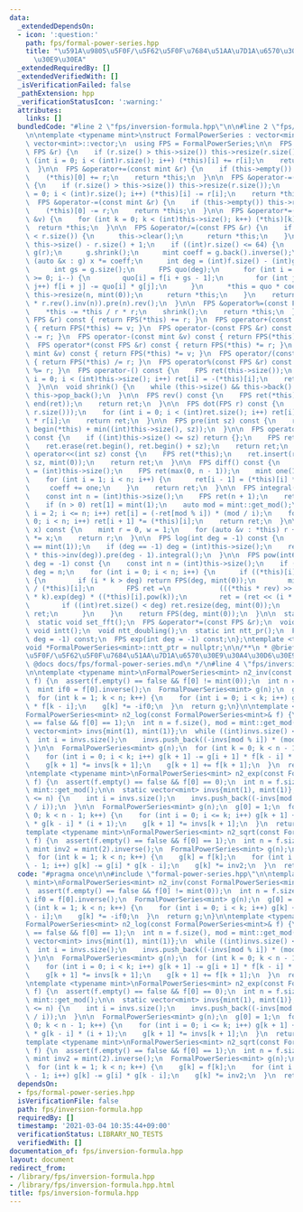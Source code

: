 ```yaml
---
data:
  _extendedDependsOn:
  - icon: ':question:'
    path: fps/formal-power-series.hpp
    title: "\u591A\u9805\u5F0F/\u5F62\u5F0F\u7684\u51AA\u7D1A\u6570\u30E9\u30A4\u30D6\
      \u30E9\u30EA"
  _extendedRequiredBy: []
  _extendedVerifiedWith: []
  _isVerificationFailed: false
  _pathExtension: hpp
  _verificationStatusIcon: ':warning:'
  attributes:
    links: []
  bundledCode: "#line 2 \"fps/inversion-formula.hpp\"\n\n#line 2 \"fps/formal-power-series.hpp\"\
    \n\ntemplate <typename mint>\nstruct FormalPowerSeries : vector<mint> {\n  using\
    \ vector<mint>::vector;\n  using FPS = FormalPowerSeries;\n\n  FPS &operator+=(const\
    \ FPS &r) {\n    if (r.size() > this->size()) this->resize(r.size());\n    for\
    \ (int i = 0; i < (int)r.size(); i++) (*this)[i] += r[i];\n    return *this;\n\
    \  }\n\n  FPS &operator+=(const mint &r) {\n    if (this->empty()) this->resize(1);\n\
    \    (*this)[0] += r;\n    return *this;\n  }\n\n  FPS &operator-=(const FPS &r)\
    \ {\n    if (r.size() > this->size()) this->resize(r.size());\n    for (int i\
    \ = 0; i < (int)r.size(); i++) (*this)[i] -= r[i];\n    return *this;\n  }\n\n\
    \  FPS &operator-=(const mint &r) {\n    if (this->empty()) this->resize(1);\n\
    \    (*this)[0] -= r;\n    return *this;\n  }\n\n  FPS &operator*=(const mint\
    \ &v) {\n    for (int k = 0; k < (int)this->size(); k++) (*this)[k] *= v;\n  \
    \  return *this;\n  }\n\n  FPS &operator/=(const FPS &r) {\n    if (this->size()\
    \ < r.size()) {\n      this->clear();\n      return *this;\n    }\n    int n =\
    \ this->size() - r.size() + 1;\n    if ((int)r.size() <= 64) {\n      FPS f(*this),\
    \ g(r);\n      g.shrink();\n      mint coeff = g.back().inverse();\n      for\
    \ (auto &x : g) x *= coeff;\n      int deg = (int)f.size() - (int)g.size() + 1;\n\
    \      int gs = g.size();\n      FPS quo(deg);\n      for (int i = deg - 1; i\
    \ >= 0; i--) {\n        quo[i] = f[i + gs - 1];\n        for (int j = 0; j < gs;\
    \ j++) f[i + j] -= quo[i] * g[j];\n      }\n      *this = quo * coeff;\n     \
    \ this->resize(n, mint(0));\n      return *this;\n    }\n    return *this = ((*this).rev().pre(n)\
    \ * r.rev().inv(n)).pre(n).rev();\n  }\n\n  FPS &operator%=(const FPS &r) {\n\
    \    *this -= *this / r * r;\n    shrink();\n    return *this;\n  }\n\n  FPS operator+(const\
    \ FPS &r) const { return FPS(*this) += r; }\n  FPS operator+(const mint &v) const\
    \ { return FPS(*this) += v; }\n  FPS operator-(const FPS &r) const { return FPS(*this)\
    \ -= r; }\n  FPS operator-(const mint &v) const { return FPS(*this) -= v; }\n\
    \  FPS operator*(const FPS &r) const { return FPS(*this) *= r; }\n  FPS operator*(const\
    \ mint &v) const { return FPS(*this) *= v; }\n  FPS operator/(const FPS &r) const\
    \ { return FPS(*this) /= r; }\n  FPS operator%(const FPS &r) const { return FPS(*this)\
    \ %= r; }\n  FPS operator-() const {\n    FPS ret(this->size());\n    for (int\
    \ i = 0; i < (int)this->size(); i++) ret[i] = -(*this)[i];\n    return ret;\n\
    \  }\n\n  void shrink() {\n    while (this->size() && this->back() == mint(0))\
    \ this->pop_back();\n  }\n\n  FPS rev() const {\n    FPS ret(*this);\n    reverse(begin(ret),\
    \ end(ret));\n    return ret;\n  }\n\n  FPS dot(FPS r) const {\n    FPS ret(min(this->size(),\
    \ r.size()));\n    for (int i = 0; i < (int)ret.size(); i++) ret[i] = (*this)[i]\
    \ * r[i];\n    return ret;\n  }\n\n  FPS pre(int sz) const {\n    return FPS(begin(*this),\
    \ begin(*this) + min((int)this->size(), sz));\n  }\n\n  FPS operator>>(int sz)\
    \ const {\n    if ((int)this->size() <= sz) return {};\n    FPS ret(*this);\n\
    \    ret.erase(ret.begin(), ret.begin() + sz);\n    return ret;\n  }\n\n  FPS\
    \ operator<<(int sz) const {\n    FPS ret(*this);\n    ret.insert(ret.begin(),\
    \ sz, mint(0));\n    return ret;\n  }\n\n  FPS diff() const {\n    const int n\
    \ = (int)this->size();\n    FPS ret(max(0, n - 1));\n    mint one(1), coeff(1);\n\
    \    for (int i = 1; i < n; i++) {\n      ret[i - 1] = (*this)[i] * coeff;\n \
    \     coeff += one;\n    }\n    return ret;\n  }\n\n  FPS integral() const {\n\
    \    const int n = (int)this->size();\n    FPS ret(n + 1);\n    ret[0] = mint(0);\n\
    \    if (n > 0) ret[1] = mint(1);\n    auto mod = mint::get_mod();\n    for (int\
    \ i = 2; i <= n; i++) ret[i] = (-ret[mod % i]) * (mod / i);\n    for (int i =\
    \ 0; i < n; i++) ret[i + 1] *= (*this)[i];\n    return ret;\n  }\n\n  mint eval(mint\
    \ x) const {\n    mint r = 0, w = 1;\n    for (auto &v : *this) r += w * v, w\
    \ *= x;\n    return r;\n  }\n\n  FPS log(int deg = -1) const {\n    assert((*this)[0]\
    \ == mint(1));\n    if (deg == -1) deg = (int)this->size();\n    return (this->diff()\
    \ * this->inv(deg)).pre(deg - 1).integral();\n  }\n\n  FPS pow(int64_t k, int\
    \ deg = -1) const {\n    const int n = (int)this->size();\n    if (deg == -1)\
    \ deg = n;\n    for (int i = 0; i < n; i++) {\n      if ((*this)[i] != mint(0))\
    \ {\n        if (i * k > deg) return FPS(deg, mint(0));\n        mint rev = mint(1)\
    \ / (*this)[i];\n        FPS ret =\n            (((*this * rev) >> i).log(deg)\
    \ * k).exp(deg) * ((*this)[i].pow(k));\n        ret = (ret << (i * k)).pre(deg);\n\
    \        if ((int)ret.size() < deg) ret.resize(deg, mint(0));\n        return\
    \ ret;\n      }\n    }\n    return FPS(deg, mint(0));\n  }\n\n  static void *ntt_ptr;\n\
    \  static void set_fft();\n  FPS &operator*=(const FPS &r);\n  void ntt();\n \
    \ void intt();\n  void ntt_doubling();\n  static int ntt_pr();\n  FPS inv(int\
    \ deg = -1) const;\n  FPS exp(int deg = -1) const;\n};\ntemplate <typename mint>\n\
    void *FormalPowerSeries<mint>::ntt_ptr = nullptr;\n\n/**\n * @brief \u591A\u9805\
    \u5F0F/\u5F62\u5F0F\u7684\u51AA\u7D1A\u6570\u30E9\u30A4\u30D6\u30E9\u30EA\n *\
    \ @docs docs/fps/formal-power-series.md\n */\n#line 4 \"fps/inversion-formula.hpp\"\
    \n\ntemplate <typename mint>\nFormalPowerSeries<mint> n2_inv(const FormalPowerSeries<mint>&\
    \ f) {\n  assert(f.empty() == false && f[0] != mint(0));\n  int n = f.size();\n\
    \  mint if0 = f[0].inverse();\n  FormalPowerSeries<mint> g(n);\n  g[0] = if0;\n\
    \  for (int k = 1; k < n; k++) {\n    for (int i = 0; i < k; i++) g[k] += g[i]\
    \ * f[k - i];\n    g[k] *= -if0;\n  }\n  return g;\n}\n\ntemplate <typename mint>\n\
    FormalPowerSeries<mint> n2_log(const FormalPowerSeries<mint>& f) {\n  assert(f.empty()\
    \ == false && f[0] == 1);\n  int n = f.size(), mod = mint::get_mod();\n\n  static\
    \ vector<mint> invs{mint(1), mint(1)};\n  while ((int)invs.size() <= n) {\n  \
    \  int i = invs.size();\n    invs.push_back((-invs[mod % i]) * (mod / i));\n \
    \ }\n\n  FormalPowerSeries<mint> g(n);\n  for (int k = 0; k < n - 1; k++) {\n\
    \    for (int i = 0; i < k; i++) g[k + 1] -= g[i + 1] * f[k - i] * (i + 1);\n\
    \    g[k + 1] *= invs[k + 1];\n    g[k + 1] += f[k + 1];\n  }\n  return g;\n}\n\
    \ntemplate <typename mint>\nFormalPowerSeries<mint> n2_exp(const FormalPowerSeries<mint>&\
    \ f) {\n  assert(f.empty() == false && f[0] == 0);\n  int n = f.size(), mod =\
    \ mint::get_mod();\n\n  static vector<mint> invs{mint(1), mint(1)};\n  while ((int)invs.size()\
    \ <= n) {\n    int i = invs.size();\n    invs.push_back((-invs[mod % i]) * (mod\
    \ / i));\n  }\n\n  FormalPowerSeries<mint> g(n);\n  g[0] = 1;\n  for (int k =\
    \ 0; k < n - 1; k++) {\n    for (int i = 0; i <= k; i++) g[k + 1] += f[i + 1]\
    \ * g[k - i] * (i + 1);\n    g[k + 1] *= invs[k + 1];\n  }\n  return g;\n}\n\n\
    template <typename mint>\nFormalPowerSeries<mint> n2_sqrt(const FormalPowerSeries<mint>&\
    \ f) {\n  assert(f.empty() == false && f[0] == 1);\n  int n = f.size();\n  static\
    \ mint inv2 = mint(2).inverse();\n  FormalPowerSeries<mint> g(n);\n  g[0] = 1;\n\
    \  for (int k = 1; k < n; k++) {\n    g[k] = f[k];\n    for (int i = 1; i <= k\
    \ - 1; i++) g[k] -= g[i] * g[k - i];\n    g[k] *= inv2;\n  }\n  return g;\n}\n"
  code: "#pragma once\n\n#include \"formal-power-series.hpp\"\n\ntemplate <typename\
    \ mint>\nFormalPowerSeries<mint> n2_inv(const FormalPowerSeries<mint>& f) {\n\
    \  assert(f.empty() == false && f[0] != mint(0));\n  int n = f.size();\n  mint\
    \ if0 = f[0].inverse();\n  FormalPowerSeries<mint> g(n);\n  g[0] = if0;\n  for\
    \ (int k = 1; k < n; k++) {\n    for (int i = 0; i < k; i++) g[k] += g[i] * f[k\
    \ - i];\n    g[k] *= -if0;\n  }\n  return g;\n}\n\ntemplate <typename mint>\n\
    FormalPowerSeries<mint> n2_log(const FormalPowerSeries<mint>& f) {\n  assert(f.empty()\
    \ == false && f[0] == 1);\n  int n = f.size(), mod = mint::get_mod();\n\n  static\
    \ vector<mint> invs{mint(1), mint(1)};\n  while ((int)invs.size() <= n) {\n  \
    \  int i = invs.size();\n    invs.push_back((-invs[mod % i]) * (mod / i));\n \
    \ }\n\n  FormalPowerSeries<mint> g(n);\n  for (int k = 0; k < n - 1; k++) {\n\
    \    for (int i = 0; i < k; i++) g[k + 1] -= g[i + 1] * f[k - i] * (i + 1);\n\
    \    g[k + 1] *= invs[k + 1];\n    g[k + 1] += f[k + 1];\n  }\n  return g;\n}\n\
    \ntemplate <typename mint>\nFormalPowerSeries<mint> n2_exp(const FormalPowerSeries<mint>&\
    \ f) {\n  assert(f.empty() == false && f[0] == 0);\n  int n = f.size(), mod =\
    \ mint::get_mod();\n\n  static vector<mint> invs{mint(1), mint(1)};\n  while ((int)invs.size()\
    \ <= n) {\n    int i = invs.size();\n    invs.push_back((-invs[mod % i]) * (mod\
    \ / i));\n  }\n\n  FormalPowerSeries<mint> g(n);\n  g[0] = 1;\n  for (int k =\
    \ 0; k < n - 1; k++) {\n    for (int i = 0; i <= k; i++) g[k + 1] += f[i + 1]\
    \ * g[k - i] * (i + 1);\n    g[k + 1] *= invs[k + 1];\n  }\n  return g;\n}\n\n\
    template <typename mint>\nFormalPowerSeries<mint> n2_sqrt(const FormalPowerSeries<mint>&\
    \ f) {\n  assert(f.empty() == false && f[0] == 1);\n  int n = f.size();\n  static\
    \ mint inv2 = mint(2).inverse();\n  FormalPowerSeries<mint> g(n);\n  g[0] = 1;\n\
    \  for (int k = 1; k < n; k++) {\n    g[k] = f[k];\n    for (int i = 1; i <= k\
    \ - 1; i++) g[k] -= g[i] * g[k - i];\n    g[k] *= inv2;\n  }\n  return g;\n}\n"
  dependsOn:
  - fps/formal-power-series.hpp
  isVerificationFile: false
  path: fps/inversion-formula.hpp
  requiredBy: []
  timestamp: '2021-03-04 10:35:44+09:00'
  verificationStatus: LIBRARY_NO_TESTS
  verifiedWith: []
documentation_of: fps/inversion-formula.hpp
layout: document
redirect_from:
- /library/fps/inversion-formula.hpp
- /library/fps/inversion-formula.hpp.html
title: fps/inversion-formula.hpp
---
```

